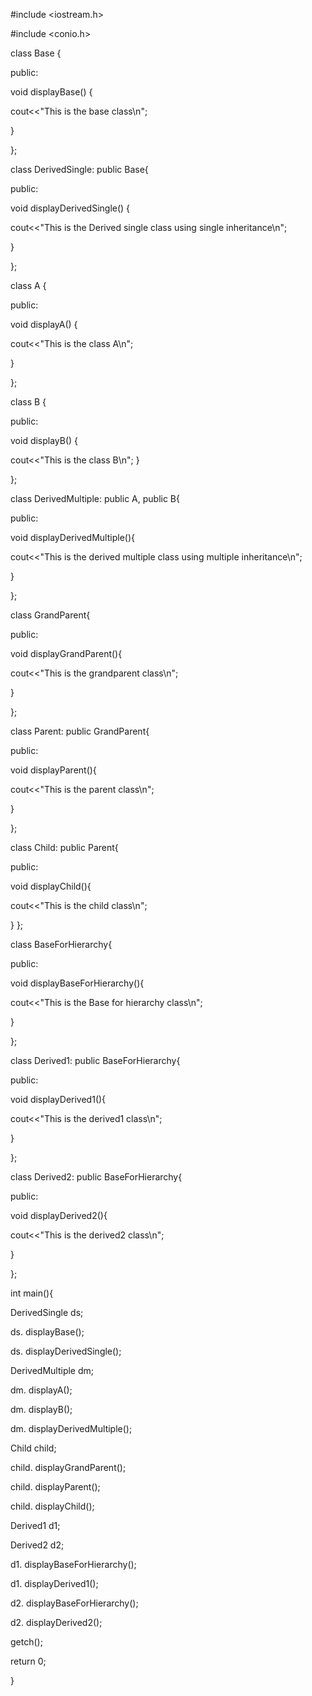 #include <iostream.h> 

#include <conio.h> 

class Base { 

public: 

void displayBase() { 

cout<<"This is the base class\n"; 

} 

}; 

class DerivedSingle: public Base{ 

public: 

void displayDerivedSingle() { 

cout<<"This is the Derived single class using single inheritance\n"; 

} 

}; 

class A { 

public: 

void displayA() { 

cout<<"This is the class A\n"; 

} 

}; 

class B { 

public: 

void displayB() { 

cout<<"This is the class B\n"; 
} 

}; 

class DerivedMultiple: public A, public B{ 

public: 

void displayDerivedMultiple(){ 

cout<<"This is the derived multiple class using multiple inheritance\n"; 

} 

}; 

class GrandParent{ 

public: 

void displayGrandParent(){ 

cout<<"This is the grandparent class\n"; 

} 

}; 

class Parent: public GrandParent{ 

public: 

void displayParent(){ 

cout<<"This is the parent class\n"; 

} 

}; 

class Child: public Parent{ 

public: 

void displayChild(){ 

cout<<"This is the child class\n"; 

}
}; 

class BaseForHierarchy{ 

public: 

void displayBaseForHierarchy(){ 

cout<<"This is the Base for hierarchy class\n"; 

} 

}; 

class Derived1: public BaseForHierarchy{ 

public: 

void displayDerived1(){ 

cout<<"This is the derived1 class\n"; 

} 

}; 

class Derived2: public BaseForHierarchy{ 

public: 

void displayDerived2(){ 

cout<<"This is the derived2 class\n"; 

} 

}; 

int main(){ 

DerivedSingle ds; 

ds. displayBase(); 

ds. displayDerivedSingle(); 

DerivedMultiple dm; 

dm. displayA(); 

dm. displayB(); 

dm. displayDerivedMultiple(); 

Child child; 

child. displayGrandParent(); 

child. displayParent(); 

child. displayChild(); 

Derived1 d1; 

Derived2 d2; 

d1. displayBaseForHierarchy(); 

d1. displayDerived1(); 

d2. displayBaseForHierarchy(); 

d2. displayDerived2(); 

getch(); 

return 0; 

}

